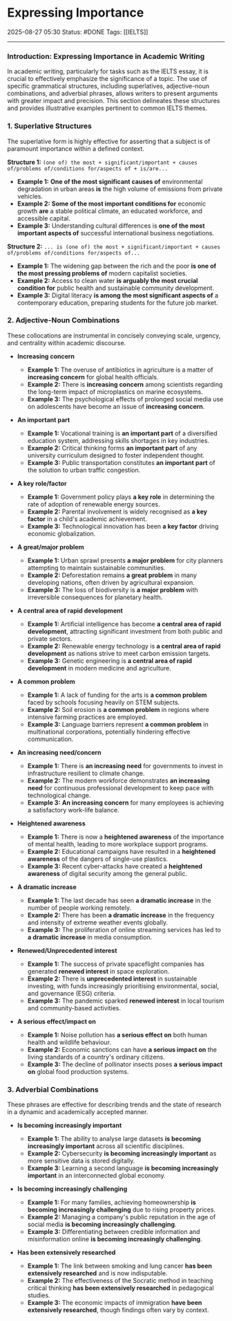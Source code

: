 # Expressing Importance

2025-08-27 05:30
Status: #DONE 
Tags: [[IELTS]]

---
### **Introduction: Expressing Importance in Academic Writing**

In academic writing, particularly for tasks such as the IELTS essay, it is crucial to effectively emphasize the significance of a topic. The use of specific grammatical structures, including superlatives, adjective-noun combinations, and adverbial phrases, allows writers to present arguments with greater impact and precision. This section delineates these structures and provides illustrative examples pertinent to common IELTS themes.

### **1. Superlative Structures**

The superlative form is highly effective for asserting that a subject is of paramount importance within a defined context.

**Structure 1:**
`(one of) the most + significant/important + causes of/problems of/conditions for/aspects of + is/are...`

*   **Example 1:** **One of the most significant causes of** environmental degradation in urban areas **is** the high volume of emissions from private vehicles.
*   **Example 2:** **Some of the most important conditions for** economic growth **are** a stable political climate, an educated workforce, and accessible capital.
*   **Example 3:** Understanding cultural differences is **one of the most important aspects of** successful international business negotiations.

**Structure 2:**
`... is (one of) the most + significant/important + causes of/problems of/conditions for/aspects of...`

*   **Example 1:** The widening gap between the rich and the poor **is one of the most pressing problems of** modern capitalist societies.
*   **Example 2:** Access to clean water **is arguably the most crucial condition for** public health and sustainable community development.
*   **Example 3:** Digital literacy **is among the most significant aspects of** a contemporary education, preparing students for the future job market.

### **2. Adjective-Noun Combinations**

These collocations are instrumental in concisely conveying scale, urgency, and centrality within academic discourse.

*   **Increasing concern**
    *   **Example 1:** The overuse of antibiotics in agriculture is a matter of **increasing concern** for global health officials.
    *   **Example 2:** There is **increasing concern** among scientists regarding the long-term impact of microplastics on marine ecosystems.
    *   **Example 3:** The psychological effects of prolonged social media use on adolescents have become an issue of **increasing concern**.

*   **An important part**
    *   **Example 1:** Vocational training is **an important part** of a diversified education system, addressing skills shortages in key industries.
    *   **Example 2:** Critical thinking forms **an important part** of any university curriculum designed to foster independent thought.
    *   **Example 3:** Public transportation constitutes **an important part** of the solution to urban traffic congestion.

*   **A key role/factor**
    *   **Example 1:** Government policy plays **a key role** in determining the rate of adoption of renewable energy sources.
    *   **Example 2:** Parental involvement is widely recognised as **a key factor** in a child's academic achievement.
    *   **Example 3:** Technological innovation has been **a key factor** driving economic globalization.

*   **A great/major problem**
    *   **Example 1:** Urban sprawl presents **a major problem** for city planners attempting to maintain sustainable communities.
    *   **Example 2:** Deforestation remains **a great problem** in many developing nations, often driven by agricultural expansion.
    *   **Example 3:** The loss of biodiversity is **a major problem** with irreversible consequences for planetary health.

*   **A central area of rapid development**
    *   **Example 1:** Artificial intelligence has become **a central area of rapid development**, attracting significant investment from both public and private sectors.
    *   **Example 2:** Renewable energy technology is **a central area of rapid development** as nations strive to meet carbon emission targets.
    *   **Example 3:** Genetic engineering is **a central area of rapid development** in modern medicine and agriculture.

*   **A common problem**
    *   **Example 1:** A lack of funding for the arts is **a common problem** faced by schools focusing heavily on STEM subjects.
    *   **Example 2:** Soil erosion is **a common problem** in regions where intensive farming practices are employed.
    *   **Example 3:** Language barriers represent **a common problem** in multinational corporations, potentially hindering effective communication.

*   **An increasing need/concern**
    *   **Example 1:** There is **an increasing need** for governments to invest in infrastructure resilient to climate change.
    *   **Example 2:** The modern workforce demonstrates **an increasing need** for continuous professional development to keep pace with technological change.
    *   **Example 3:** **An increasing concern** for many employees is achieving a satisfactory work-life balance.

*   **Heightened awareness**
    *   **Example 1:** There is now a **heightened awareness** of the importance of mental health, leading to more workplace support programs.
    *   **Example 2:** Educational campaigns have resulted in a **heightened awareness** of the dangers of single-use plastics.
    *   **Example 3:** Recent cyber-attacks have created a **heightened awareness** of digital security among the general public.

*   **A dramatic increase**
    *   **Example 1:** The last decade has seen **a dramatic increase** in the number of people working remotely.
    *   **Example 2:** There has been **a dramatic increase** in the frequency and intensity of extreme weather events globally.
    *   **Example 3:** The proliferation of online streaming services has led to **a dramatic increase** in media consumption.

*   **Renewed/Unprecedented interest**
    *   **Example 1:** The success of private spaceflight companies has generated **renewed interest** in space exploration.
    *   **Example 2:** There is **unprecedented interest** in sustainable investing, with funds increasingly prioritising environmental, social, and governance (ESG) criteria.
    *   **Example 3:** The pandemic sparked **renewed interest** in local tourism and community-based activities.

*   **A serious effect/impact on**
    *   **Example 1:** Noise pollution has **a serious effect on** both human health and wildlife behaviour.
    *   **Example 2:** Economic sanctions can have **a serious impact on** the living standards of a country's ordinary citizens.
    *   **Example 3:** The decline of pollinator insects poses **a serious impact on** global food production systems.

### **3. Adverbial Combinations**

These phrases are effective for describing trends and the state of research in a dynamic and academically accepted manner.

*   **Is becoming increasingly important**
    *   **Example 1:** The ability to analyse large datasets **is becoming increasingly important** across all scientific disciplines.
    *   **Example 2:** Cybersecurity **is becoming increasingly important** as more sensitive data is stored digitally.
    *   **Example 3:** Learning a second language **is becoming increasingly important** in an interconnected global economy.

*   **Is becoming increasingly challenging**
    *   **Example 1:** For many families, achieving homeownership **is becoming increasingly challenging** due to rising property prices.
    *   **Example 2:** Managing a company's public reputation in the age of social media **is becoming increasingly challenging**.
    *   **Example 3:** Differentiating between credible information and misinformation online **is becoming increasingly challenging**.

*   **Has been extensively researched**
    *   **Example 1:** The link between smoking and lung cancer **has been extensively researched** and is now indisputable.
    *   **Example 2:** The effectiveness of the Socratic method in teaching critical thinking **has been extensively researched** in pedagogical studies.
    *   **Example 3:** The economic impacts of immigration **have been extensively researched**, though findings often vary by context.
